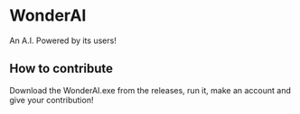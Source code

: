 # WonderAI

An A.I. Powered by its users!

## How to contribute

Download the WonderAI.exe from the releases, run it, make an account and give your contribution!